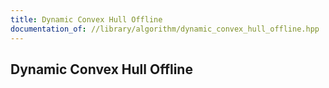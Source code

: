```yaml
---
title: Dynamic Convex Hull Offline
documentation_of: //library/algorithm/dynamic_convex_hull_offline.hpp
---
```


## Dynamic Convex Hull Offline
